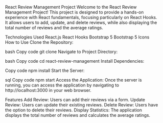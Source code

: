 React Review Management Project
Welcome to the React Review Management Project! This project is designed to provide a hands-on experience with React fundamentals, focusing particularly on React Hooks. It allows users to add, update, and delete reviews, while also displaying the total number of reviews and the average ratings.

Technologies Used
React.js
React Hooks
Bootstrap 5
Bootstrap 5 Icons
How to Use
Clone the Repository:

bash
Copy code
git clone <repository-url>
Navigate to Project Directory:

bash
Copy code
cd react-review-management
Install Dependencies:

Copy code
npm install
Start the Server:

sql
Copy code
npm start
Access the Application:
Once the server is running, you can access the application by navigating to http://localhost:3000 in your web browser.

Features
Add Review: Users can add their reviews via a form.
Update Review: Users can update their existing reviews.
Delete Review: Users have the option to delete their reviews.
Display Statistics: The application displays the total number of reviews and calculates the average ratings.
